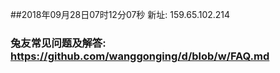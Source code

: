##2018年09月28日07时12分07秒 新址: 159.65.102.214
### 兔友常见问题及解答: https://github.com/wanggonging/d/blob/w/FAQ.md
